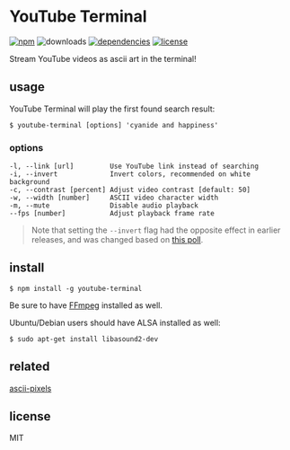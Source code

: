 # YouTube Terminal
[![npm](https://img.shields.io/npm/v/youtube-terminal.svg)](https://npm.im/youtube-terminal)
![downloads](https://img.shields.io/npm/dt/youtube-terminal.svg)
[![dependencies](https://david-dm.org/mathiasvr/youtube-terminal.svg)](https://david-dm.org/mathiasvr/youtube-terminal)
[![license](https://img.shields.io/:license-MIT-blue.svg)](https://mvr.mit-license.org)

Stream YouTube videos as ascii art in the terminal!

## usage

YouTube Terminal will play the first found search result:

```shell 
$ youtube-terminal [options] 'cyanide and happiness'
```

### options
```
-l, --link [url]         Use YouTube link instead of searching
-i, --invert             Invert colors, recommended on white background
-c, --contrast [percent] Adjust video contrast [default: 50]
-w, --width [number]     ASCII video character width
-m, --mute               Disable audio playback
--fps [number]           Adjust playback frame rate
```
> Note that setting the `--invert` flag had the opposite effect in earlier releases, and was changed based on [this poll](https://github.com/mathiasvr/youtube-terminal/tree/v0.5.2#which-background-color-does-your-terminal-have).

## install

```shell
$ npm install -g youtube-terminal
```

Be sure to have [FFmpeg](https://www.ffmpeg.org) installed as well.

Ubuntu/Debian users should have ALSA installed as well:
```shell
$ sudo apt-get install libasound2-dev
```

## related

[ascii-pixels](https://github.com/mathiasvr/ascii-pixels)

## license

MIT
